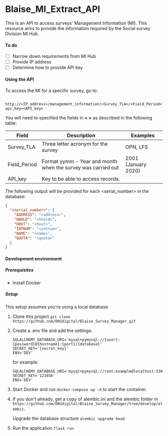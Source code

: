# Blaise_MI_Extract_API
This is an API to access surveys' Management Information (MI). This resource aims to provide the information required by the Social survey Division MI Hub. 
#### To do
- [ ] Narrow down requirements from MI Hub
- [ ] Provide IP address
- [ ] Determine how to provide API key

#### Using the API
To access the MI for a specific survey, go to: 
```
   http://<IP_address>/management_information/<Survey_TLA>/<Field_Period>?api_key=<API_key>
```
You will need to specified the fields in <b>< ></b> as described in the following table:

| Field | Description | Examples
|-------|-------------|--------
| Survey_TLA | Three letter acronym for the survey | OPN, LFS |
| Field_Period | Format yymm - Year and month when the survey was carried out| 2001 (January 2020) |
| API_key | Key to be able to access records.

The following output will be provided for each <serial_number> in the database:
```json
{
  "<serial_number>": {
    "ADDRESS": "<address>", 
    "HHOLD": "<hhold>", 
    "HOUT": "<hout>", 
    "INTNUM": "<intnum>", 
    "NAME": "<name>", 
    "QUOTA": "<quota>"
  }
}
```

#### Development environment

##### Prerequisites
- Install Docker

##### Setup
This setup assumes you're using a local database
1. Clone this project ```git clone https://github.com/ONSdigital/Blaise_Survey_Manager.git```
 
2. Create a .env file and add the settings:
    ```.env
    SQLALCHEMY_DATABASE_URI='mysql+pymysql://{user}:{password}@{hostname}:{port}/{database}'
    SECRET_KEY='{secret_key}'  
    ENV='DEV'  
    ```
    for example: 
    ```.env
    SQLALCHEMY_DATABASE_URI='mysql+pymysql://root:example@localhost:3306/bsmdb'
    SECRET_KEY='123456'
    ENV='DEV'
    ```
3. Start Docker and run ```docker-compose up -d``` to start the container.
4. If you don't already, get a copy of alembic.ini and the alembic folder in ```https://github.com/ONSdigital/Blaise_Survey_Manager/tree/develop/alembic```. 
    
    Upgrade the database structure ```alembic upgrade head```.
5. Run the application ```flask run```
